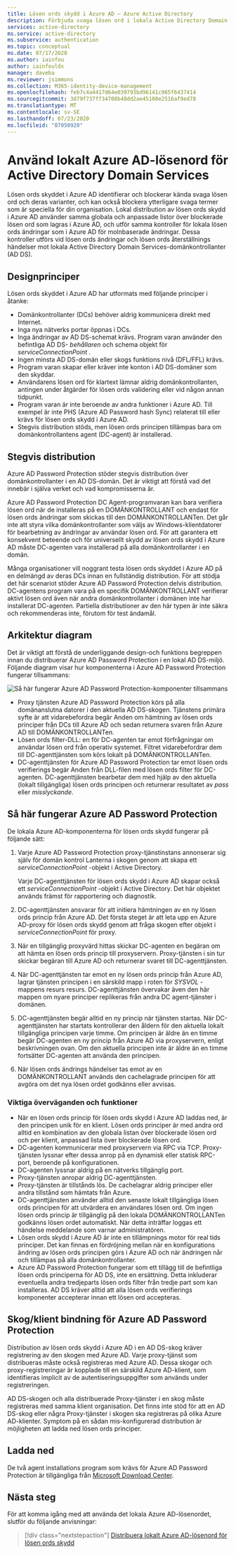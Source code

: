 ```yaml
---
title: Lösen ords skydd i Azure AD – Azure Active Directory
description: Förbjuda svaga lösen ord i lokala Active Directory Domain Services miljöer med hjälp av lösen ords skydd i Azure AD
services: active-directory
ms.service: active-directory
ms.subservice: authentication
ms.topic: conceptual
ms.date: 07/17/2020
ms.author: iainfou
author: iainfoulds
manager: daveba
ms.reviewer: jsimmons
ms.collection: M365-identity-device-management
ms.openlocfilehash: feb7c4a4417d64e039793bd96141c965f6437414
ms.sourcegitcommit: 3d79f737ff34708b48dd2ae45100e2516af9ed78
ms.translationtype: MT
ms.contentlocale: sv-SE
ms.lasthandoff: 07/23/2020
ms.locfileid: "87050920"
---
```

# <a name="enforce-on-premises-azure-ad-password-protection-for-active-directory-domain-services"></a>Använd lokalt Azure AD-lösenord för Active Directory Domain Services

Lösen ords skyddet i Azure AD identifierar och blockerar kända svaga lösen ord och deras varianter, och kan också blockera ytterligare svaga termer som är speciella för din organisation. Lokal distribution av lösen ords skydd i Azure AD använder samma globala och anpassade listor över blockerade lösen ord som lagras i Azure AD, och utför samma kontroller för lokala lösen ords ändringar som i Azure AD för molnbaserade ändringar. Dessa kontroller utförs vid lösen ords ändringar och lösen ords återställnings händelser mot lokala Active Directory Domain Services-domänkontrollanter (AD DS).

## <a name="design-principles"></a>Designprinciper

Lösen ords skyddet i Azure AD har utformats med följande principer i åtanke:

* Domänkontrollanter (DCs) behöver aldrig kommunicera direkt med Internet.
* Inga nya nätverks portar öppnas i DCs.
* Inga ändringar av AD DS-schemat krävs. Program varan använder den befintliga AD DS- *behållaren* och schema objekt för *serviceConnectionPoint* .
* Ingen minsta AD DS-domän eller skogs funktions nivå (DFL/FFL) krävs.
* Program varan skapar eller kräver inte konton i AD DS-domäner som den skyddar.
* Användarens lösen ord för klartext lämnar aldrig domänkontrollanten, antingen under åtgärder för lösen ords validering eller vid någon annan tidpunkt.
* Program varan är inte beroende av andra funktioner i Azure AD. Till exempel är inte PHS (Azure AD Password hash Sync) relaterat till eller krävs för lösen ords skydd i Azure AD.
* Stegvis distribution stöds, men lösen ords principen tillämpas bara om domänkontrollantens agent (DC-agent) är installerad.

## <a name="incremental-deployment"></a>Stegvis distribution

Azure AD Password Protection stöder stegvis distribution över domänkontrollanter i en AD DS-domän. Det är viktigt att förstå vad det innebär i själva verket och vad kompromisserna är.

Azure AD Password Protection DC Agent-programvaran kan bara verifiera lösen ord när de installeras på en DOMÄNKONTROLLANT och endast för lösen ords ändringar som skickas till den DOMÄNKONTROLLANTen. Det går inte att styra vilka domänkontrollanter som väljs av Windows-klientdatorer för bearbetning av ändringar av användar lösen ord. För att garantera ett konsekvent beteende och för universellt skydd av lösen ords skydd i Azure AD måste DC-agenten vara installerad på alla domänkontrollanter i en domän.

Många organisationer vill noggrant testa lösen ords skyddet i Azure AD på en delmängd av deras DCs innan en fullständig distribution. För att stödja det här scenariot stöder Azure AD Password Protection delvis distribution. DC-agentens program vara på en specifik DOMÄNKONTROLLANT verifierar aktivt lösen ord även när andra domänkontrollanter i domänen inte har installerat DC-agenten. Partiella distributioner av den här typen är inte säkra och rekommenderas inte, förutom för test ändamål.

## <a name="architectural-diagram"></a>Arkitektur diagram

Det är viktigt att förstå de underliggande design-och funktions begreppen innan du distribuerar Azure AD Password Protection i en lokal AD DS-miljö. Följande diagram visar hur komponenterna i Azure AD Password Protection fungerar tillsammans:

![Så här fungerar Azure AD Password Protection-komponenter tillsammans](./media/concept-password-ban-bad-on-premises/azure-ad-password-protection.png)

* Proxy tjänsten Azure AD Password Protection körs på alla domänanslutna datorer i den aktuella AD DS-skogen. Tjänstens primära syfte är att vidarebefordra begär Anden om hämtning av lösen ords principer från DCs till Azure AD och sedan returnera svaren från Azure AD till DOMÄNKONTROLLANTen.
* Lösen ords filter-DLL: en för DC-agenten tar emot förfrågningar om användar lösen ord från operativ systemet. Filtret vidarebefordrar dem till DC-agenttjänsten som körs lokalt på DOMÄNKONTROLLANTen.
* DC-agenttjänsten för Azure AD Password Protection tar emot lösen ords verifierings begär Anden från DLL-filen med lösen ords filter för DC-agenten. DC-agenttjänsten bearbetar dem med hjälp av den aktuella (lokalt tillgängliga) lösen ords principen och returnerar resultatet av *pass* eller *misslyckande*.

## <a name="how-azure-ad-password-protection-works"></a>Så här fungerar Azure AD Password Protection

De lokala Azure AD-komponenterna för lösen ords skydd fungerar på följande sätt:

1. Varje Azure AD Password Protection proxy-tjänstinstans annonserar sig själv för domän kontrol Lanterna i skogen genom att skapa ett *serviceConnectionPoint* -objekt i Active Directory.

    Varje DC-agenttjänsten för lösen ords skydd i Azure AD skapar också ett *serviceConnectionPoint* -objekt i Active Directory. Det här objektet används främst för rapportering och diagnostik.

1. DC-agenttjänsten ansvarar för att initiera hämtningen av en ny lösen ords princip från Azure AD. Det första steget är att leta upp en Azure AD-proxy för lösen ords skydd genom att fråga skogen efter objekt i *serviceConnectionPoint* för proxy.

1. När en tillgänglig proxyvärd hittas skickar DC-agenten en begäran om att hämta en lösen ords princip till proxyservern. Proxy-tjänsten i sin tur skickar begäran till Azure AD och returnerar svaret till DC-agenttjänsten.

1. När DC-agenttjänsten tar emot en ny lösen ords princip från Azure AD, lagrar tjänsten principen i en särskild mapp i roten för *SYSVOL* -mappens resurs resurs. DC-agenttjänsten övervakar även den här mappen om nyare principer replikeras från andra DC agent-tjänster i domänen.

1. DC-agenttjänsten begär alltid en ny princip när tjänsten startas. När DC-agenttjänsten har startats kontrollerar den åldern för den aktuella lokalt tillgängliga principen varje timme. Om principen är äldre än en timme begär DC-agenten en ny princip från Azure AD via proxyservern, enligt beskrivningen ovan. Om den aktuella principen inte är äldre än en timme fortsätter DC-agenten att använda den principen.

1. När lösen ords ändrings händelser tas emot av en DOMÄNKONTROLLANT används den cachelagrade principen för att avgöra om det nya lösen ordet godkänns eller avvisas.

### <a name="key-considerations-and-features"></a>Viktiga överväganden och funktioner

* När en lösen ords princip för lösen ords skydd i Azure AD laddas ned, är den principen unik för en klient. Lösen ords principer är med andra ord alltid en kombination av den globala listan över blockerade lösen ord och per klient, anpassad lista över blockerade lösen ord.
* DC-agenten kommunicerar med proxyservern via RPC via TCP. Proxy-tjänsten lyssnar efter dessa anrop på en dynamisk eller statisk RPC-port, beroende på konfigurationen.
* DC-agenten lyssnar aldrig på en nätverks tillgänglig port.
* Proxy-tjänsten anropar aldrig DC-agenttjänsten.
* Proxy-tjänsten är tillstånds lös. De cachelagrar aldrig principer eller andra tillstånd som hämtats från Azure.
* DC-agenttjänsten använder alltid den senaste lokalt tillgängliga lösen ords principen för att utvärdera en användares lösen ord. Om ingen lösen ords princip är tillgänglig på den lokala DOMÄNKONTROLLANTen godkänns lösen ordet automatiskt. När detta inträffar loggas ett händelse meddelande som varnar administratören.
* Lösen ords skydd i Azure AD är inte en tillämpnings motor för real tids principer. Det kan finnas en fördröjning mellan när en konfigurations ändring av lösen ords principen görs i Azure AD och när ändringen når och tillämpas på alla domänkontrollanter.
* Azure AD Password Protection fungerar som ett tillägg till de befintliga lösen ords principerna för AD DS, inte en ersättning. Detta inkluderar eventuella andra tredjeparts lösen ords filter från tredje part som kan installeras. AD DS kräver alltid att alla lösen ords verifierings komponenter accepterar innan ett lösen ord accepteras.

## <a name="forest--tenant-binding-for-azure-ad-password-protection"></a>Skog/klient bindning för Azure AD Password Protection

Distribution av lösen ords skydd i Azure AD i en AD DS-skog kräver registrering av den skogen med Azure AD. Varje proxy-tjänst som distribueras måste också registreras med Azure AD. Dessa skogar och proxy-registreringar är kopplade till en särskild Azure AD-klient, som identifieras implicit av de autentiseringsuppgifter som används under registreringen.

AD DS-skogen och alla distribuerade Proxy-tjänster i en skog måste registreras med samma klient organisation. Det finns inte stöd för att en AD DS-skog eller några Proxy-tjänster i skogen ska registreras på olika Azure AD-klienter. Symptom på en sådan mis-konfigurerad distribution är möjligheten att ladda ned lösen ords principer.

## <a name="download"></a>Ladda ned

De två agent installations program som krävs för Azure AD Password Protection är tillgängliga från [Microsoft Download Center](https://www.microsoft.com/download/details.aspx?id=57071).

## <a name="next-steps"></a>Nästa steg

För att komma igång med att använda det lokala Azure AD-lösenordet, slutför du följande anvisningar:

> [!div class="nextstepaction"]
> [Distribuera lokalt Azure AD-lösenord för lösen ords skydd](howto-password-ban-bad-on-premises-deploy.md)

